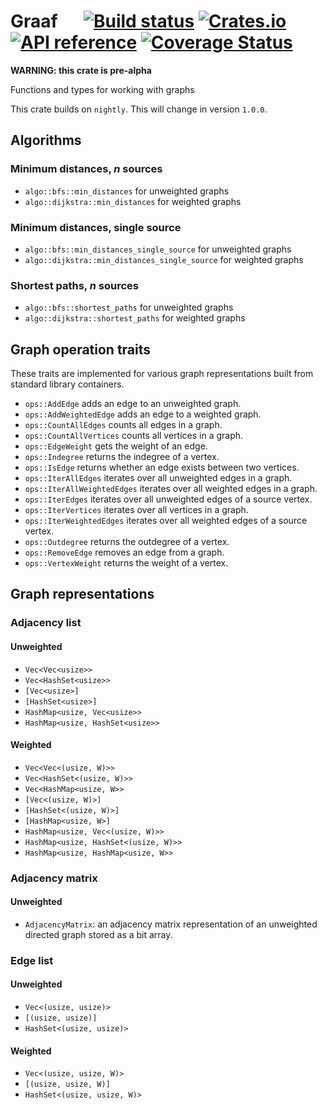 # Graaf &emsp; [![Build status](https://github.com/bsdrks/graaf/actions/workflows/rust.yml/badge.svg)](https://github.com/bsdrks/graaf/actions) [![Crates.io](https://img.shields.io/crates/v/graaf.svg)](https://crates.io/crates/graaf) [![API reference](https://docs.rs/graaf/badge.svg)](https://docs.rs/graaf) [![Coverage Status](https://coveralls.io/repos/github/bsdrks/graaf/badge.svg?branch=integrate-coveralls)](https://coveralls.io/github/bsdrks/graaf?branch=integrate-coveralls)

**WARNING: this crate is pre-alpha**

Functions and types for working with graphs

This crate builds on `nightly`. This will change in version `1.0.0`.

## Algorithms

### Minimum distances, _n_ sources

- `algo::bfs::min_distances` for unweighted graphs
- `algo::dijkstra::min_distances` for weighted graphs

### Minimum distances, single source

- `algo::bfs::min_distances_single_source` for unweighted graphs
- `algo::dijkstra::min_distances_single_source` for weighted graphs

### Shortest paths, _n_ sources

- `algo::bfs::shortest_paths` for unweighted graphs
- `algo::dijkstra::shortest_paths` for weighted graphs

## Graph operation traits

These traits are implemented for various graph representations built from standard library containers.

- `ops::AddEdge` adds an edge to an unweighted graph.
- `ops::AddWeightedEdge` adds an edge to a weighted graph.
- `ops::CountAllEdges` counts all edges in a graph.
- `ops::CountAllVertices` counts all vertices in a graph.
- `ops::EdgeWeight` gets the weight of an edge.
- `ops::Indegree` returns the indegree of a vertex.
- `ops::IsEdge` returns whether an edge exists between two vertices.
- `ops::IterAllEdges` iterates over all unweighted edges in a graph.
- `ops::IterAllWeightedEdges` iterates over all weighted edges in a graph.
- `ops::IterEdges` iterates over all unweighted edges of a source vertex.
- `ops::IterVertices` iterates over all vertices in a graph.
- `ops::IterWeightedEdges` iterates over all weighted edges of a source vertex.
- `ops::Outdegree` returns the outdegree of a vertex.
- `ops::RemoveEdge` removes an edge from a graph.
- `ops::VertexWeight` returns the weight of a vertex.

## Graph representations

### Adjacency list

#### Unweighted

- `Vec<Vec<usize>>`
- `Vec<HashSet<usize>>`
- `[Vec<usize>]`
- `[HashSet<usize>]`
- `HashMap<usize, Vec<usize>>`
- `HashMap<usize, HashSet<usize>>`

#### Weighted

- `Vec<Vec<(usize, W)>>`
- `Vec<HashSet<(usize, W)>>`
- `Vec<HashMap<usize, W>>`
- `[Vec<(usize, W)>]`
- `[HashSet<(usize, W)>]`
- `[HashMap<usize, W>]`
- `HashMap<usize, Vec<(usize, W)>>`
- `HashMap<usize, HashSet<(usize, W)>>`
- `HashMap<usize, HashMap<usize, W>>`

### Adjacency matrix

#### Unweighted

- `AdjacencyMatrix`: an adjacency matrix representation of an unweighted directed graph stored as a bit array.

### Edge list

#### Unweighted

- `Vec<(usize, usize)>`
- `[(usize, usize)]`
- `HashSet<(usize, usize)>`

#### Weighted

- `Vec<(usize, usize, W)>`
- `[(usize, usize, W)]`
- `HashSet<(usize, usize, W)>`
